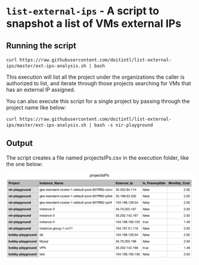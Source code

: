 # `list-external-ips` - A script to snapshot a list of VMs external IPs

## Running the script


```
curl https://raw.githubusercontent.com/doitintl/list-external-ips/master/ext-ips-analysis.sh | bash
```

This execution will list all the project under the organizations the caller is authorized to list, and iterate through those projects searching for VMs that has an external IP assigned.

You can also execute this script for a single project by passing through the project name like below:

```
curl https://raw.githubusercontent.com/doitintl/list-external-ips/master/ext-ips-analysis.sh | bash -s nir-playground
```

## Output

The script creates a file named projectsIPs.csv in the execution folder, like the one below:

![Output](/images/output.png)